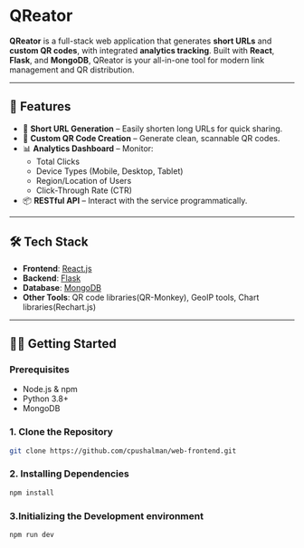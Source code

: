 # QReator

**QReator** is a full-stack web application that generates **short URLs** and **custom QR codes**, with integrated **analytics tracking**. Built with **React**, **Flask**, and **MongoDB**, QReator is your all-in-one tool for modern link management and QR distribution.

---

## 🚀 Features

- 🔗 **Short URL Generation** – Easily shorten long URLs for quick sharing.
- 📸 **Custom QR Code Creation** – Generate clean, scannable QR codes.
- 📊 **Analytics Dashboard** – Monitor:
  - Total Clicks
  - Device Types (Mobile, Desktop, Tablet)
  - Region/Location of Users
  - Click-Through Rate (CTR)
- 📦 **RESTful API** – Interact with the service programmatically.

---

## 🛠 Tech Stack
- **Frontend**: [React.js](https://reactjs.org/) 
- **Backend**: [Flask](https://flask.palletsprojects.com/)
- **Database**: [MongoDB](https://www.mongodb.com/)
- **Other Tools**: QR code libraries(QR-Monkey), GeoIP tools, Chart libraries(Rechart.js)

---


## 🧑‍💻 Getting Started

### Prerequisites

- Node.js & npm
- Python 3.8+
- MongoDB


### 1. Clone the Repository

```bash
git clone https://github.com/cpushalman/web-frontend.git 

```

### 2. Installing Dependencies
```bash
npm install
```
### 3.Initializing the Development environment
``` bash
npm run dev
```
